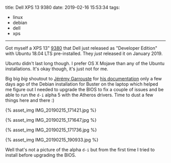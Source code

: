 title: Dell XPS 13 9380
date: 2019-02-16 15:53:34
tags:
- linux
- debian
- dell
- xps
---
Got myself a XPS 13" [9380](https://www.dell.com/en-us/work/shop/dell-laptops-and-notebooks/new-xps-13/spd/xps-13-9380-laptop?appliedRefinements=302) that Dell just released as "Developer Edition" with Ubuntu 18.04 LTS pre-installed. They _just_ released it on January 2019.

Ubuntu didn't last long though. I prefer OS X Mojave than any of the Ubuntu installations. It's okay though, it's just not for me.

Big big *big* shoutout to [Jérémy Garrouste](https://twitter.com/JeremyGarrouste?lang=en) for [his documentation](https://wiki.debian.org/InstallingDebianOn/Dell/Dell_XPS_13_9380) only a few days ago of the Debian installation for Buster on the laptop which helped me figure out I needed to upgrade the BIOS to fix a couple of issues and be able to run the `d-i` alpha 5 with the Atheros drivers. Time to dust a few things here and there :)

{% asset_img IMG_20190215_171421.jpg %}

{% asset_img IMG_20190215_171647.jpg %}

{% asset_img IMG_20190215_171736.jpg %}

{% asset_img IMG_20190215_190933.jpg %}

Well that's not a picture of the alpha `d-i` but from the first time I tried to install before upgrading the BIOS.

